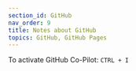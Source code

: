 ```yaml
---
section_id: GitHub
nav_order: 9
title: Notes about GitHub
topics: GitHub, GitHub Pages
---
```

To activate GitHub Co-Pilot: <code>CTRL + I</code>
